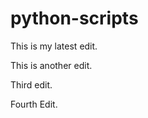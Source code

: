 python-scripts
==============


This is my latest edit.

This is another edit.

Third edit.

Fourth Edit.

